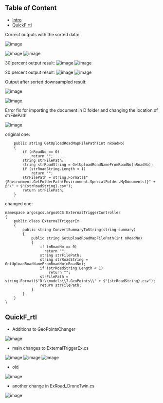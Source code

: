## Table of Content
* [Intro](#intro)
* [QuickF rtl](#quickf_rtl)

Correct outputs with the sorted data:

![image](https://github.com/UbaydullohML/VS-Projects/assets/75980506/7f27f631-a082-495a-9851-8d17aab0b689)

![image](https://github.com/UbaydullohML/VS-Projects/assets/75980506/e7b4ffa0-a65c-48e7-a527-399a0b8f8251)
![image](https://github.com/UbaydullohML/VS-Projects/assets/75980506/7e714366-3fe6-48c4-b521-3b8b3326bfca)

30 percent output result:
![image](https://github.com/UbaydullohML/VS-Projects/assets/75980506/1248dbb3-5db2-4116-964d-003690e21264)
![image](https://github.com/UbaydullohML/VS-Projects/assets/75980506/0cb81cf2-a1f1-48d6-8ca1-3f0525a374c5)


20 percent output result:
![image](https://github.com/UbaydullohML/VS-Projects/assets/75980506/98833cf5-5f2e-462c-bb17-f340a55e364a)
![image](https://github.com/UbaydullohML/VS-Projects/assets/75980506/46cdeb5a-53ee-4f7f-bc08-93981434e325)


Output after sorted downsampled result:

![image](https://github.com/UbaydullohML/VS-Projects/assets/75980506/137b1664-5aa4-4c23-9a6d-8d419567c81f)

![image](https://github.com/UbaydullohML/VS-Projects/assets/75980506/24c54a47-e7fe-4a15-9bf5-3a1a8320c5ae)

Error fix for importing the document in D folder and changing the location of strFilePath 

![image](https://github.com/UbaydullohML/VS-Projects/assets/75980506/a62b83aa-176b-4698-aafe-399c873d43a1)



original one:

        public string GetUploadRoadMapFilePath(int nRoadNo)
        {
            if (nRoadNo == 0)
                return "";
            string strFilePath;
            string strRoadString = GetUploadRoadNameFromRoadNo(nRoadNo);
            if (strRoadString.Length < 1)
                return "";
            strFilePath = string.Format($"{Environment.GetFolderPath(Environment.SpecialFolder.MyDocuments)}" + @"\" + $"{strRoadString}.csv");
            return strFilePath;
        }



changed one:

    namespace argosgcs.argosGCS.ExternalTriggerController
    {
        public class ExternalTriggerEx
        {
            public string ConvertSummaryToString(string summary)
            {
                public string GetUploadRoadMapFilePath(int nRoadNo)
                {
                    if (nRoadNo == 0)
                      return "";
                    string strFilePath;
                    string strRoadString = GetUploadRoadNameFromRoadNo(nRoadNo);
                    if (strRoadString.Length < 1)
                        return "";
                    strFilePath = string.Format($"D:\\models\\7.GeoPoints\\" + $"{strRoadString}.csv");
                    return strFilePath;
                }
            }
        }
    }

## QuickF_rtl
- Additions to GeoPointsChanger

![image](https://github.com/UbaydullohML/VS-Projects/assets/75980506/830de4aa-54a9-4963-b9cc-64bce02928c6)

- main changes to ExternalTriggerEx.cs
  
![image](https://github.com/UbaydullohML/VS-Projects/assets/75980506/8f9b8cdf-83b9-414f-8cff-936dd2ae54ca)
![image](https://github.com/UbaydullohML/VS-Projects/assets/75980506/80bf62ef-7c2d-4054-93fd-74101825b8c4)
![image](https://github.com/UbaydullohML/VS-Projects/assets/75980506/a0cde3e6-f7c8-41fe-a9b7-faa982c2a613)

- old

![image](https://github.com/UbaydullohML/VS-Projects/assets/75980506/c08bfa80-6db1-421f-8780-2e47ce5e2169)

- another change in ExRoad_DroneTwin.cs

![image](https://github.com/UbaydullohML/VS-Projects/assets/75980506/f617854c-04ef-4d1a-b2e4-624d9599e115)




